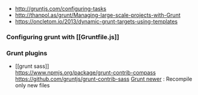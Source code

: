 * http://gruntjs.com/configuring-tasks
* http://thanpol.as/grunt/Managing-large-scale-projects-with-Grunt
* https://oncletom.io/2013/dynamic-grunt-targets-using-templates

### Configuring grunt with [[Gruntfile.js]]

### Grunt plugins 

* [[grunt sass]]   
https://www.npmjs.org/package/grunt-contrib-compass    
https://github.com/gruntjs/grunt-contrib-sass
[Grunt newer](https://github.com/tschaub/grunt-newer) : Recompile only new files
